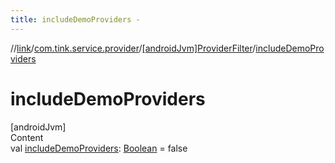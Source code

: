 ```yaml
---
title: includeDemoProviders -
---
```

//[link](../../index.md)/[com.tink.service.provider](../index.md)/[[androidJvm]ProviderFilter](index.md)/[includeDemoProviders](include-demo-providers.md)



# includeDemoProviders  
[androidJvm]  
Content  
val [includeDemoProviders](include-demo-providers.md): [Boolean](https://kotlinlang.org/api/latest/jvm/stdlib/kotlin/-boolean/index.html) = false  



